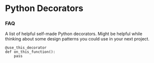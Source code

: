 # Python Decorators

### FAQ

A list of helpful self-made Python decorators.
Might be helpful while thinking about some design patterns you could use in your next project.

```
@use_this_decorator
def on_this_function():
	pass
```